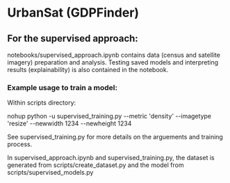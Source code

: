 # UrbanSat (GDPFinder)

## For the supervised approach:

notebooks/supervised_approach.ipynb contains data (census and satellite imagery) preparation and analysis. Testing saved models and interpreting results (explainability) is also contained in the notebook.

### Example usage to train a model:

Within scripts directory:

nohup python -u supervised_training.py --metric 'density' --imagetype 'resize' --newwidth 1234 --newheight 1234

See supervised_training.py for more details on the arguements and training process.

In supervised_approach.ipynb and supervised_training.py, the dataset is generated from scripts/create_dataset.py and the model from scripts/supervised_models.py